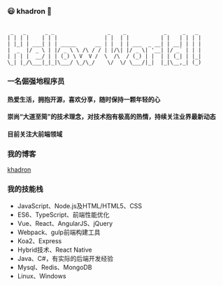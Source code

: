 ###  😃 khadron 💪

```

 _   _      _ _                 _    _            _     _   _ 
| | | |    | | |               | |  | |          | |   | | | |
| |_| | ___| | | _____      __ | |  | | ___  _ __| | __| | | |
|  _  |/ _ \ | |/ _ \ \ /\ / / | |/\| |/ _ \| '__| |/ _` | | |
| | | |  __/ | | (_) \ V  V /  \  /\  / (_) | |  | | (_| | |_|
\_| |_/\___|_|_|\___/ \_/\_/    \/  \/ \___/|_|  |_|\__,_| (_)

```
### 一名倔强地程序员
#### 热爱生活，拥抱开源，喜欢分享，随时保持一颗年轻的心
#### 崇尚“大道至简”的技术理念，对技术抱有极高的热情，持续关注业界最新动态
#### 目前关注大前端领域

### 我的博客

[khadron](https://khadron.github.io/)

### 我的技能栈
* JavaScript、Node.js及HTML/HTML5、CSS
* ES6、TypeScript、前端性能优化
* Vue、React、AngularJS、jQuery
* Webpack、gulp前端构建工具
* Koa2、Express
* Hybrid技术、React Native
* Java、C#，有实际的后端开发经验
* Mysql、Redis、MongoDB
* Linux、Windows

